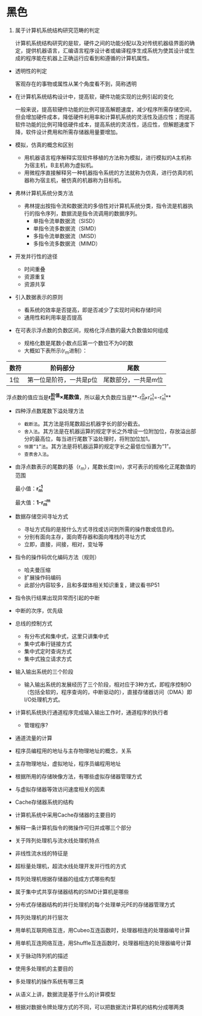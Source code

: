 # 黑色

1. 属于计算机系统结构研究范畴的判定
    
    计算机系统结构研究的是软，硬件之间的功能分配以及对传统机器级界面的确定，提供机器语言，汇编语言程序设计者或编译程序生成系统为使其设计或生成的程序能在机器上正确运行应看到和遵循的计算机属性。
- 透明性的判定
    
    客观存在的事物或属性从某个角度看不到，简称透明
- 在计算机系统结构设计中，提高软，硬件功能实现的比例引起的变化
    
    一般来说，提高软硬件功能的比例可提高解题速度，减少程序所需存储空间，但会增加硬件成本，降低硬件利用率和计算机系统的灵活性及适应性；而提高软件功能的比例可降低硬件成本，提高系统的灵活性，适应性，但解题速度下降，软件设计费用和所需存储器用量要增加。
- 模拟，仿真的概念和区别
    - 用机器语言程序解释实现软件移植的方法称为模拟，进行模拟的A主机称为宿主机，B主机称为虚拟机。
    - 用微程序直接解释另一种机器指令系统的方法就称为仿真，进行仿真的机器称为宿主机，被仿真的机器称为目标机。
- 弗林计算机系统分类方法
    - 弗林提出按指令流和数据流的多倍性对计算机系统分类，指令流是机器执行的指令序列，数据流是指令流调用的数据序列。
        - 单指令流单数据流（SISD）
        - 单指令流多数据流（SIMD）
        - 多指令流单数据流（MISD）
        - 多指令流多数据流（MIMD）
- 开发并行性的途径
    - 时间重叠
    - 资源重复
    - 资源共享
- 引入数据表示的原则
    - 看系统的效率是否提高，即是否减少了实现时间和存储时间
    - 通用性和利用率是否提高
- 在可表示浮点数的负数区间，规格化浮点数的最大负数值如何组成
    - 规格化数是尾数小数点后第一个数位不为0的数
    - 大概如下表所示(r<SUB>m</SUB>进制）：

| 数符 | 阶码部分 | 尾数 |
| -- | -- | -- |
| 1位 | 第一位是阶符，一共是p位 | 尾数部分，一共是m位 |

浮点数的值应当是**r<SUB>m</SUB><SUP style="margin:0 0 0 -10px;">阶值</SUP>×尾数值**，所以最大负数应当是**-r<SUB>m</SUB><SUP style="margin:0 0 0 -10px;">0</SUP>×r<SUB>m</SUB><SUP style="margin:0 0 0 -10px;">-1</SUP>=-r<SUB>m</SUB><SUP style="margin:0 0 0 -10px;">-1</SUP>**
- 四种浮点数尾数下溢处理方法
    - `截断法`。其方法是将尾数超出机器字长的部分截去。
    - `舍入法`。其方法是在机器运算的规定字长之外增设一位附加位，存放溢出部分的最高位，每当进行尾数下溢处理时，将附加位加1。
    - `恒置“1”法`。其方法是将机器运算的规定字长之最低位恒置为“1”。
    - `查表舍入法`。
- 由浮点数表示的尾数的基（r<SUB>m</SUB>），尾数长度(m)，求可表示的规格化正尾数值的范围
    
    最小值：**r<SUB>m</SUB><SUP style="margin:0 0 0 -10px;">-1</SUP>**
    
    最大值：**1-r<SUB>m</SUB><SUP style="margin:0 0 0 -8px;">-m</SUP>**
- 数据存储空间寻址方式
    - 寻址方式指的是按什么方式寻找或访问到所需的操作数或信息的。
    - 分别有面向主存，面向寄存器和面向堆栈的寻址方式
    - 立即，直接，间接，相对，变址等
- 指令的操作码优化编码方法（规则）
    - 哈夫曼压缩
    - 扩展操作码编码
    - 此部分内容较多，且和多媒体相关知识重复，建议看书P51
- 指令执行结果出现异常而引起的中断
- 中断的次序，优先级
- 总线的控制方式
    - 有分布式和集中式，这里只讲集中式
    - 集中式串行链接方式
    - 集中式定时查询方式
    - 集中式独立请求方式
- 输入输出系统的三个阶段
    - 输入输出系统的发展经历了三个阶段，相对应于3种方式，即程序控制IO（包括全软的，程序查询的，中断驱动的），直接存储器访问（DMA）即I/O处理机方式。
- 计算机系统执行通道程序完成输入输出工作时，通道程序的执行者
    - 管理程序?
- 通道流量的计算
- 程序员编程用的地址与主存物理地址的概念，关系
- 主存物理地址，虚拟地址，程序员编程用地址
- 根据所用的存储映像方法，有哪些虚拟存储器管理方式
- 与虚拟存储器等效访问速度相关的因素
- Cache存储器系统的结构
- 计算机系统中采用Cache存储器的主要目的
- 解释一条计算机指令的微操作可归并成哪三个部分
- 关于阵列处理机与流水线处理机特点
- 非线性流水线的特征是
- 超标量处理机，超流水线处理开发并行性的方式
- 阵列处理机根据存储器的组成方式哪些构型
- 属于集中式共享存储器结构的SIMD计算机是哪些
- 分布式存储器结构的并行处理机的每个处理单元PE的存储器管理方式
- 阵列处理机的并行层次
- 用单机互联网络互连，用Cubeo互连函数时，处理器相连的处理器编号计算
- 用单机互连网络互连，用Shuffle互连函数时，处理器相连的处理器编号计算
- 关于脉动阵列机的描述
- 使用多处理机的主要目的
- 多处理机的操作系统有哪三类
- 从语义上讲，数据流是基于什么的计算模型
- 根据对数据令牌处理方式的不同，可以把数据流计算机的结构分成哪两类